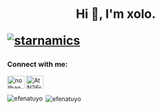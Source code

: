 <h1 align="center">Hi 👋, I'm xolo.

<p align="left"> <a href="https://github.com/ryo-ma/github-profile-trophy"><img src="https://github-profile-trophy.vercel.app/?username=efenatuyo" alt="starnamics" /></a> </p>



<h3 align="left">Connect with me:</h3>
<p align="left">
<a href="https://www.youtube.com/c/notbang" target="blank"><img align="center" src="https://raw.githubusercontent.com/rahuldkjain/github-profile-readme-generator/master/src/images/icons/Social/youtube.svg" alt="notbang" height="30" width="40" /></a>
<a href="https://discord.gg/3jSCvQGaTu" target="blank"><img align="center" src="https://raw.githubusercontent.com/rahuldkjain/github-profile-readme-generator/master/src/images/icons/Social/discord.svg" alt="AtN26rUR8x" height="30" width="40" /></a>
</p>



<p><img align="left" src="https://github-readme-stats.vercel.app/api/top-langs?username=efenatuyo&show_icons=true&locale=en&layout=compact" alt="efenatuyo" /></p>

<p>&nbsp;<img align="center" src="https://github-readme-stats.vercel.app/api?username=efenatuyo&show_icons=true&locale=en" alt="efenatuyo" /></p>
